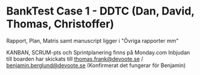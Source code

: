 # BankTest Case 1 - DDTC (Dan, David, Thomas, Christoffer)
Rapport, Plan, Matris samt manuscript ligger i "Övriga rapporter mm"

KANBAN, SCRUM-pts och Sprintplanering finns på Monday.com 
Inbjudan till boarden har skickats till 
thomas.frank@devoote.se / 
benjamin.berglund@devoote.se (Konfirmerat det fungerar för Benjamin)
